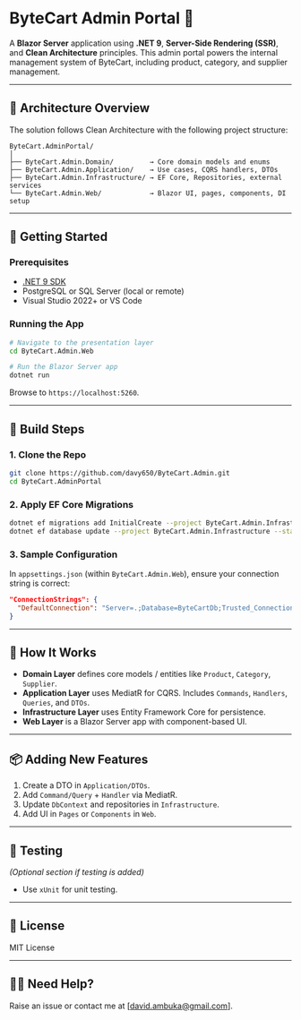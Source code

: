 # ByteCart Admin Portal 🛒

A **Blazor Server** application using **.NET 9**, **Server-Side Rendering (SSR)**, and **Clean Architecture** principles. This admin portal powers the internal management system of ByteCart, including product, category, and supplier management.

---

## 🧱 Architecture Overview

The solution follows Clean Architecture with the following project structure:

```
ByteCart.AdminPortal/
│
├── ByteCart.Admin.Domain/         → Core domain models and enums
├── ByteCart.Admin.Application/    → Use cases, CQRS handlers, DTOs
├── ByteCart.Admin.Infrastructure/ → EF Core, Repositories, external services
└── ByteCart.Admin.Web/            → Blazor UI, pages, components, DI setup
```

---

## 🚀 Getting Started

### Prerequisites

- [.NET 9 SDK](https://dotnet.microsoft.com)
- PostgreSQL or SQL Server (local or remote)
- Visual Studio 2022+ or VS Code

### Running the App

```bash
# Navigate to the presentation layer
cd ByteCart.Admin.Web

# Run the Blazor Server app
dotnet run
```

Browse to `https://localhost:5260`.

---

## 🔨 Build Steps

### 1. Clone the Repo

```bash
git clone https://github.com/davy650/ByteCart.Admin.git
cd ByteCart.AdminPortal
```

### 2. Apply EF Core Migrations

```bash
dotnet ef migrations add InitialCreate --project ByteCart.Admin.Infrastructure --startup-project ByteCart.Admin.Web
dotnet ef database update --project ByteCart.Admin.Infrastructure --startup-project ByteCart.Admin.Web
```

### 3. Sample Configuration

In `appsettings.json` (within `ByteCart.Admin.Web`), ensure your connection string is correct:

```json
"ConnectionStrings": {
  "DefaultConnection": "Server=.;Database=ByteCartDb;Trusted_Connection=True;"
}
```

---

## 🧠 How It Works

- **Domain Layer** defines core models / entities like `Product`, `Category`, `Supplier`.
- **Application Layer** uses MediatR for CQRS. Includes `Commands`, `Handlers`, `Queries`, and `DTOs`.
- **Infrastructure Layer** uses Entity Framework Core for persistence.
- **Web Layer** is a Blazor Server app with component-based UI.

---

## 📦 Adding New Features

1. Create a DTO in `Application/DTOs`.
2. Add `Command/Query` + `Handler` via MediatR.
3. Update `DbContext` and repositories in `Infrastructure`.
4. Add UI in `Pages` or `Components` in `Web`.

---

## 🧪 Testing

*(Optional section if testing is added)*

- Use `xUnit` for unit testing.

---

## 📄 License

MIT License

---

## 🙋‍♂️ Need Help?

Raise an issue or contact me at [david.ambuka@gmail.com].
